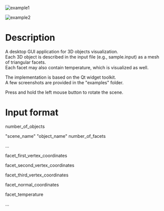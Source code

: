 ![example1](https://github.com/stbelousov/mesh-visualizer/assets/3650015/bf5d15f3-89fc-46e0-8c3a-f80b3d4967ac)

![example2](https://github.com/stbelousov/mesh-visualizer/assets/3650015/12873aa2-8dd6-43a0-b376-7dea957ccf73)

# Description
A desktop GUI application for 3D objects visualization.  
Each 3D object is described in the input file (e.g., sample.input) as a mesh of triangular facets.  
Each facet may also contain temperature, which is visualized as well.

The implementation is based on the Qt widget toolkit.  
A few screenshots are provided in the "examples" folder.

Press and hold the left mouse button to rotate the scene.

# Input format

number_of_objects

"scene_name" "object_name" number_of_facets

...

facet_first_vertex_coordinates

facet_second_vertex_coordinates

facet_third_vertex_coordinates

facet_normal_coordinates

facet_temperature

...
